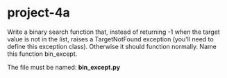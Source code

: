 # project-4a

Write a binary search function that, instead of returning -1 when the target value is not in the list, raises a TargetNotFound exception (you'll need to define this exception class).  Otherwise it should function normally.  Name this function bin_except.

The file must be named: **bin_except.py**
